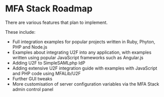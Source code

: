 # MFA Stack Roadmap

There are various features that plan to implement. 

These include:

- Full integration examples for popular projects written in Ruby, Phyton, PHP and Node.js
- Examples about integrating U2F into any application, with examples written using popular JavaScript frameworks such as Angular.js
- Adding U2F to SimpleSAMLphp IdP
- Adding extensive U2F integration guide with examples with JavaScript and PHP code using MFALib/U2F
- Further GUI tweaks
- More customisation of server configuration variables via the MFA Stack admin control panel
